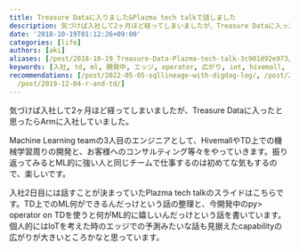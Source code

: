```yaml
---
title: Treasure Dataに入りました&Plazma tech talkで話しました
description: 気づけば入社して2ヶ月ほど経ってしまいましたが、Treasure Dataに入ったと思ったらArmに入社していました。
date: '2018-10-19T01:12:26+09:00'
categories: [life]
authors: [aki]
aliases: [/post/2018-10-19_Treasure-Data-Plazma-tech-talk-3c901d92e973/]
keywords: [入社, td, ml, 開発中, エッジ, operator, 広がり, iot, hivemall, arm]
recommendations: [/post/2022-05-05-sqllineage-with-digdag-log/, /post/2019-12-24-python-custom-scripting/,
  /post/2019-12-04-r-and-td/]
---
```


気づけば入社して2ヶ月ほど経ってしまいましたが、Treasure Dataに入ったと思ったらArmに入社していました。

Machine Learning teamの3人目のエンジニアとして、HivemallやTD上での機械学習周りの開発と、お客様へのコンサルティング等々をやっていきます。振り返ってみるとML的に強い人と同じチームで仕事するのは初めてな気もするので、楽しいです。

入社2日目には話すことが決まっていたPlazma tech talkのスライドはこちらです。TD上でのML何ができるんだっけという話の整理と、今開発中のpy> operator on TDを使うと何がML的に嬉しいんだっけという話を書いています。個人的にはIoTを考えた時のエッジでの予測みたいな話も見据えたcapabilityの広がりが大きいところかなと思っています。